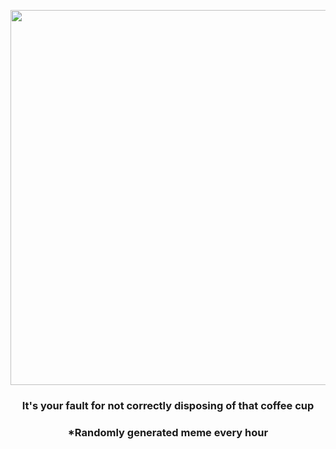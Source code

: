 <p align="center">
        <img src="https://imgur.com/AfiPKJq.jpg" width="600" height="600">
        </p>
        <h3 align="center">It's your fault for not correctly disposing of that coffee cup</h3>
        <h3 align="center">*Randomly generated meme every hour</h3>
    
